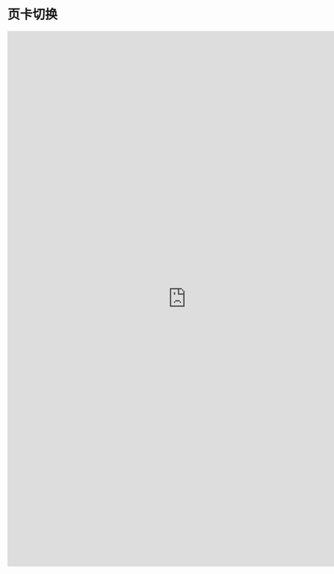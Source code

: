 # 页卡切换

<iframe src="http://mocha.oa.com/v2/examples/tab.html" frameborder="0" width="800px" height="1200px"></iframe>
